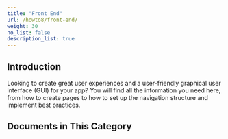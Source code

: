 ```yaml
---
title: "Front End"
url: /howto8/front-end/
weight: 30
no_list: false
description_list: true 
---
```


## Introduction 

Looking to create great user experiences and a user-friendly graphical user interface (GUI) for your app? You will find all the information you need here, from how to create pages to how to set up the navigation structure and implement best practices.

## Documents in This Category
